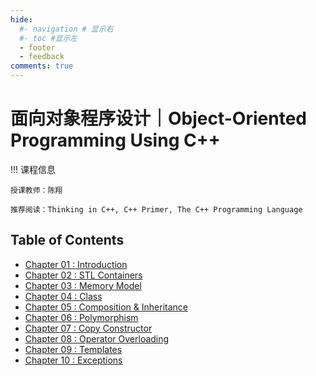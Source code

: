 ```yaml
---
hide:
  #- navigation # 显示右
  #- toc #显示左
  - footer
  - feedback
comments: true
--- 
```


# 面向对象程序设计｜Object-Oriented Programming Using C++

!!! 课程信息

	授课教师：陈翔
	
	推荐阅读：Thinking in C++, C++ Primer, The C++ Programming Language

## Table of Contents

- [Chapter 01 : Introduction](Chapter%201/)
- [Chapter 02 : STL Containers](Chapter%202/)
- [Chapter 03 : Memory Model](Chapter%203/)
- [Chapter 04 : Class](Chapter%204/)
- [Chapter 05 : Composition & Inheritance](Chapter%205/)
- [Chapter 06 : Polymorphism](Chapter%206/)
- [Chapter 07 : Copy Constructor](Chapter%207/)
- [Chapter 08 : Operator Overloading](Chapter%208/)
- [Chapter 09 : Templates](Chapter%209/)
- [Chapter 10 : Exceptions](Chapter%2010/)

